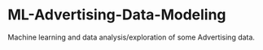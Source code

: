 # ML-Advertising-Data-Modeling
Machine learning and data analysis/exploration of some Advertising data.
